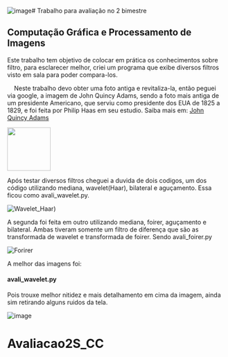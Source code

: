 ![image](https://github.com/user-attachments/assets/d2342282-ba54-4f04-bb68-fc73d4e503f7)# Trabalho para avaliação no 2 bimestre

## Computação Gráfica e Processamento de Imagens



Este trabalho tem objetivo de colocar em prática os conhecimentos sobre filtro, para esclarecer melhor, criei um programa que exibe diversos filtros visto em sala para poder compara-los. 

    Neste trabalho devo obter uma foto antiga e revitaliza-la, então peguei via google, a imagem de John Quincy Adams, sendo a foto mais antiga de um presidente Americano, que serviu como presidente dos EUA de 1825 a 1829, e foi feita por Philip Haas em seu estudio. Saiba mais em: [John Quincy Adams](https://pt.wikipedia.org/wiki/John_Quincy_Adams)

<img src="https://github.com/user-attachments/assets/fe91a761-beb2-4f28-b5bc-a8221ea0d38d" width="100">


Após testar diversos filtros cheguei a duvida de dois codigos, um dos código utilizando mediana, wavelet(Haar), bilateral e aguçamento.  Essa ficou como avali_wavelet.py.

![Wavelet_Haar)](https://github.com/user-attachments/assets/4927dfba-c917-4153-9c91-ea85d9905b70)


A segunda foi feita em outro utilizando mediana, foirer, aguçamento e bilateral. Ambas tiveram somente um filtro de diferença que são as transformada de wavelet e transformada de foirer. Sendo avali_foirer.py

![Forirer](https://github.com/user-attachments/assets/51927a2b-945d-4ea8-bd95-44d4132b3b78)



A melhor das imagens foi:

#### avali_wavelet.py

Pois trouxe melhor nitidez e mais detalhamento em cima da imagem, ainda sim retirando alguns ruidos da tela.

![image](https://github.com/user-attachments/assets/54bc6830-178d-4628-8c8d-0dad079def66)



# Avaliacao2S_CC
